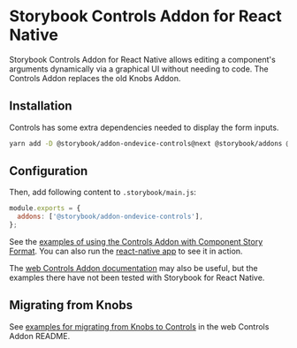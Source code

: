 # Storybook Controls Addon for React Native

Storybook Controls Addon for React Native allows editing a component's arguments dynamically via a graphical UI without needing to code. The Controls Addon replaces the old Knobs Addon.

## Installation

Controls has some extra dependencies needed to display the form inputs.

```sh
yarn add -D @storybook/addon-ondevice-controls@next @storybook/addons @storybook/addon-controls@6.3 @react-native-community/datetimepicker @react-native-community/slider 
```

## Configuration

Then, add following content to `.storybook/main.js`:

```js
module.exports = {
  addons: ['@storybook/addon-ondevice-controls'],
};
```

See the [examples of using the Controls Addon with Component Story Format](../../examples/native/components/ControlExamples). You can also run the [react-native app](../../examples/native) to see it in action.

The [web Controls Addon documentation](https://storybook.js.org/docs/react/essentials/controls) may also be useful, but the examples there have not been tested with Storybook for React Native.

## Migrating from Knobs

See [examples for migrating from Knobs to Controls](https://github.com/storybookjs/storybook/blob/next/code/addons/controls/README.md#how-do-i-migrate-from-addon-knobs) in the web Controls Addon README.
